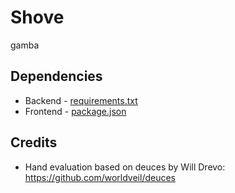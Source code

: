 # Shove

gamba

## Dependencies

-   Backend - [requirements.txt](/requirements.txt)
-   Frontend - [package.json](/frontend/package.json)

## Credits

-   Hand evaluation based on deuces by Will Drevo: https://github.com/worldveil/deuces

